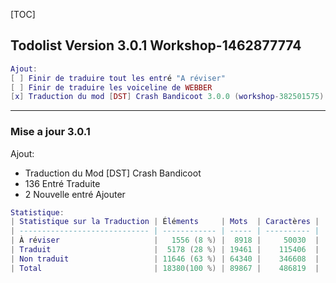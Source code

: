 [TOC]

## Todolist Version 3.0.1 Workshop-1462877774
```lua
Ajout:
[ ] Finir de traduire tout les entré "A réviser"
[ ] Finir de traduire les voiceline de WEBBER
[x] Traduction du mod [DST] Crash Bandicoot 3.0.0 (workshop-382501575)
```
---
### Mise a jour 3.0.1
Ajout:

- Traduction du Mod [DST] Crash Bandicoot
- 136 Entré Traduite
- 2 Nouvelle entré Ajouter
```lua
Statistique:
| Statistique sur la Traduction | Éléments     | Mots  | Caractères |
| ----------------------------- | ------------ | ----- | ---------- |
| À réviser                     |   1556 (8 %) |  8918 |     50030  |
| Traduit                       |  ‪5178 (28 %) | 19461 |    115406  |
| Non traduit                   | 11646 (63 %) | 64340 |    346608  |
| Total                         | 18380(100 %) | 89867 |    486819  |
```